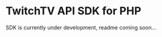 TwitchTV API SDK for PHP
========================

SDK is currently under development, readme coming soon...